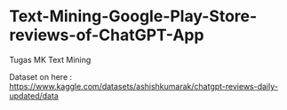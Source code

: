 # Text-Mining-Google-Play-Store-reviews-of-ChatGPT-App
Tugas MK Text Mining

Dataset on here : https://www.kaggle.com/datasets/ashishkumarak/chatgpt-reviews-daily-updated/data
